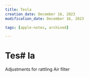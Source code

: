 ```yaml
---
title: Tesla
creation_date: December 16, 2023
modification_date: December 16, 2023

tags: [apple-notes, archived]

---
```



# Tes# la

Adjustments for rattling 
Air filter
